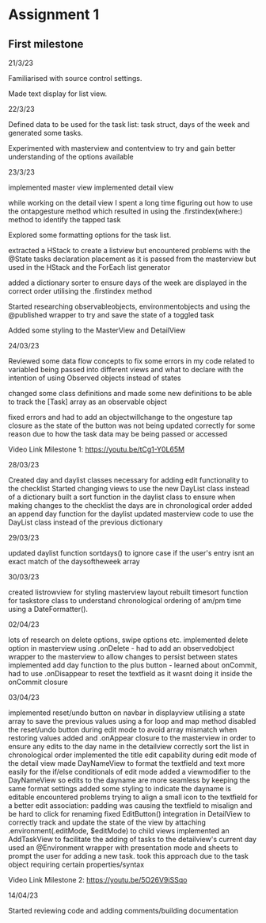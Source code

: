 # Assignment 1
## First milestone


21/3/23

Familiarised with source control settings.

Made text display for list view.

22/3/23

Defined data to be used for the task list:
task struct, days of the week and generated some tasks.

Experimented with masterview and contentview to try and gain better understanding of the options available

23/3/23

implemented master view
implemented detail view

while working on the detail view I spent a long time figuring out how to use the ontapgesture method which resulted in using the .firstindex(where:) method to identify the tapped task 

Explored some formatting options for the task list.

extracted a HStack to create a listview but encountered problems with the @State tasks declaration placement as it is passed from the masterview but used in the HStack and the ForEach list generator

added a dictionary sorter to ensure days of the week are displayed in the correct order utilising the .firstindex method

Started researching observableobjects, environmentobjects and using the @published wrapper to try and save the state of a toggled task

Added some styling to the MasterView and DetailView


24/03/23

Reviewed some data flow concepts to fix some errors in my code related to variabled being passed into different views and what to declare with the intention of using Observed objects instead of states

changed some class definitions and made some new definitions to be able to track the [Task] array as an observable object

fixed errors and had to add an objectwillchange to the ongesture tap closure as the state of the button was not being updated correctly for some reason due to how the task data may be being passed or accessed


Video Link Milestone 1: https://youtu.be/tCg1-Y0L65M



28/03/23

Created day and daylist classes necessary for adding edit functionality to the checklist
Started changing views to use the new DayList class instead of a dictionary
built a sort function in the daylist class to ensure when making changes to the checklist the days are in chronological order
added an append day function for the daylist
updated masterview code to use the DayList class instead of the previous dictionary

29/03/23

updated daylist function sortdays() to ignore case if the user's entry isnt an exact match of the daysoftheweek array

30/03/23

created listrowview for styling masterview layout
rebuilt timesort function for taskstore class to understand chronological ordering of am/pm time using a DateFormatter().

02/04/23

lots of research on delete options, swipe options etc.
implemented delete option in masterview using .onDelete - had to add an observedobject wrapper to the masterview to allow changes to persist between states
implemented add day function to the plus button - learned about onCommit, had to use .onDisappear to reset the textfield as it wasnt doing it inside the onCommit closure

03/04/23

implemented reset/undo button on navbar in displayview utilising a state array to save the previous values using a for loop and map method
disabled the reset/undo button during edit mode to avoid array mismatch when restoring values
added and .onAppear closure to the masterview in order to ensure any edits to the day name in the detailview correctly sort the list in chronological order
implemented the title edit capability during edit mode of the detail view
made DayNameView to format the textfield and text more easily for the if/else conditionals of edit mode
added a viewmodifier to the DayNameView so edits to the dayname are more seamless by keeping the same format settings
added some styling to indicate the dayname is editable
encountered problems trying to align a small icon to the textfield for a better edit association: padding was causing the textfield to misalign and be hard to click for renaming
fixed EditButton() integration in DetailView to correctly track and update the state of the view by attaching .environment(\.editMode, $editMode) to child views
implemented an AddTaskView to facilitate the adding of tasks to the detailview's current day
used an @Environment wrapper with presentation mode and sheets to prompt the user for adding a new task. took this approach due to the task object requiring certain properties/syntax

Video Link Milestone 2: https://youtu.be/5O26V9iSSqo

14/04/23

Started reviewing code and adding comments/building documentation


